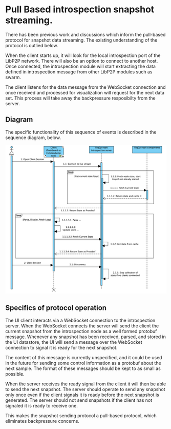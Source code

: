# Pull Based introspection snapshot streaming.

There has been previous work and discussions which inform the pull-based protocol for snapshot data streaming. The existing understanding of the protocol is outlied below.

When the client starts up, it will look for the local introspection port of the LibP2P network. There will also be an option to connect to another host.  Once connected, the introspection module will start extracting the data defined in introspection message from other LibP2P modules such as swarm.

The client listens for the data message from the WebSocket connection and once received and processed for visualization will request for the next data set. This process will take away the backpressure resposibilty from the server.

## Diagram

The specific functionality of this sequence of events is described in the sequence diagram, below.

![Sequence diagram of protocol](./images/introspection-sequence-diagram.png "Sequence diagram")

## Specifics of protocol operation

The UI client interacts via a WebSocket connection to the introspection server. When the WebSocket connects the server will send the client the current snapshot from the introspection node as a well formed protobuf message. Whenever any snapshot has been received, parsed, and stored in the UI datastore, the UI will send a message over the WebSocket connection to signal it is ready for the next snapshot.

The content of this message is currently unspecified, and it could be used in the future for sending some control information as a protobuf about the next sample. The format of these messages should be kept to as small as possible.

When the server receives the ready signal from the client it will then be able to send the next snapshot. The server should operate to send any snapshot only once even if the client signals it is ready before the next snapshot is generated. The server should not send snapshots if the client has not signaled it is ready to receive one. 

This makes the snapshot sending protocol a pull-based protocol, which eliminates backpressure concerns.
